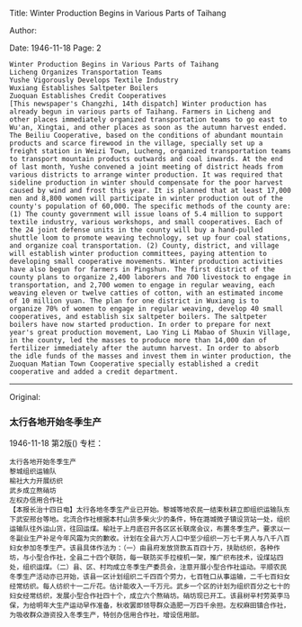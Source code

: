 Title: Winter Production Begins in Various Parts of Taihang

Author:

Date: 1946-11-18
Page: 2

    Winter Production Begins in Various Parts of Taihang
    Licheng Organizes Transportation Teams
    Yushe Vigorously Develops Textile Industry
    Wuxiang Establishes Saltpeter Boilers
    Zuoquan Establishes Credit Cooperatives
    [This newspaper's Changzhi, 14th dispatch] Winter production has already begun in various parts of Taihang. Farmers in Licheng and other places immediately organized transportation teams to go east to Wu'an, Xingtai, and other places as soon as the autumn harvest ended. The Beiliu Cooperative, based on the conditions of abundant mountain products and scarce firewood in the village, specially set up a freight station in Weizi Town, Lucheng, organized transportation teams to transport mountain products outwards and coal inwards. At the end of last month, Yushe convened a joint meeting of district heads from various districts to arrange winter production. It was required that sideline production in winter should compensate for the poor harvest caused by wind and frost this year. It is planned that at least 17,000 men and 8,800 women will participate in winter production out of the county's population of 60,000. The specific methods of the county are: (1) The county government will issue loans of 5.4 million to support textile industry, various workshops, and small cooperatives. Each of the 24 joint defense units in the county will buy a hand-pulled shuttle loom to promote weaving technology, set up four coal stations, and organize coal transportation. (2) County, district, and village will establish winter production committees, paying attention to developing small cooperative movements. Winter production activities have also begun for farmers in Pingshun. The first district of the county plans to organize 2,400 laborers and 700 livestock to engage in transportation, and 2,700 women to engage in regular weaving, each weaving eleven or twelve catties of cotton, with an estimated income of 10 million yuan. The plan for one district in Wuxiang is to organize 70% of women to engage in regular weaving, develop 40 small cooperatives, and establish six saltpeter boilers. The saltpeter boilers have now started production. In order to prepare for next year's great production movement, Lao Ying Li Mabao of Shuxin Village, in the county, led the masses to produce more than 14,000 dan of fertilizer immediately after the autumn harvest. In order to absorb the idle funds of the masses and invest them in winter production, the Zuoquan Matian Town Cooperative specially established a credit cooperative and added a credit department.



<hr /> 

Original: 


### 太行各地开始冬季生产

1946-11-18
第2版()
专栏：

    太行各地开始冬季生产
    黎城组织运输队
    榆社大力开展纺织
    武乡成立熬硝坊
    左权办信用合作社
    【本报长治十四日电】太行各地冬季生产业已开始。黎城等地农民一结束秋耕立即组织运输队东下武安邢台等地。北流合作社根据本村山货多柴火少的条件，特在潞城微子镇设货站一处，组织运输队往外运山货，往回运煤。榆社于上月底召开各区区长联席会议，布置冬季生产。要求以一冬副业生产补足今年风霜为灾的歉收。计划在全县六万人口中至少组织一万七千男人与八千八百妇女参加冬季生产。该县具体作法为：（一）由县府发放贷款五百四十万，扶助纺织，各种作坊，与小型合作社，全县二十四个联防，每一联防买手拉梭机一架，推广织布技术，设煤站四处，组织运煤。（二）县、区、村均成立冬季生产委员会，注意开展小型合作社运动。平顺农民冬季生产活动亦已开始，该县一区计划组织二千四百个劳力，七百牲口从事运输，二千七百妇女经常纺织。每人纺织十一二斤花。估计能收入一千万元。武乡一个区的计划为组织百分之七十的妇女经常纺织，发展小型合作社四十个，成立六个熬硝坊。硝坊现已开工。该县树辛村劳英李马保，为给明年大生产运动早作准备，秋收罢即领导群众造肥一万四千余担。左权麻田镇合作社，为吸收群众游资投入冬季生产，特创办信用合作社，增设信用部。
